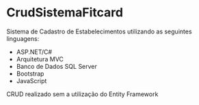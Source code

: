 # CrudSistemaFitcard

Sistema de Cadastro de Estabelecimentos utilizando as seguintes linguagens:

* ASP.NET/C#
* Arquitetura MVC
* Banco de Dados SQL Server
* Bootstrap
* JavaScript

CRUD realizado sem a utilização do Entity Framework
